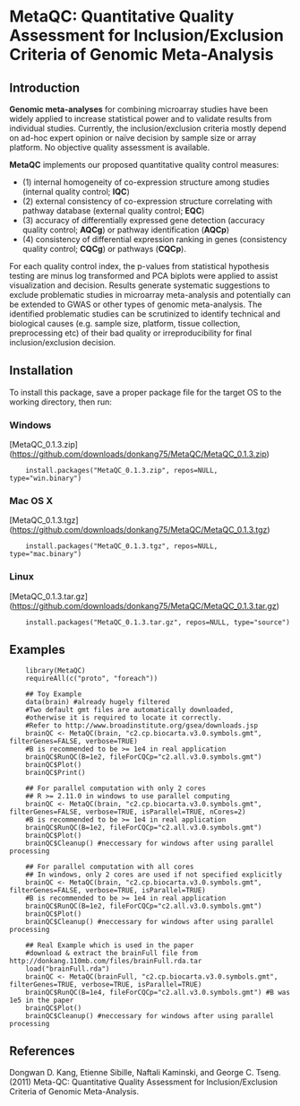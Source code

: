 MetaQC: Quantitative Quality Assessment for Inclusion/Exclusion Criteria of Genomic Meta-Analysis
============================================================================

Introduction
------------
__Genomic meta-analyses__ for combining microarray studies have been widely applied to increase statistical power and to validate results from individual studies. Currently, the inclusion/exclusion criteria mostly depend on ad-hoc expert opinion or naïve decision by sample size or array platform. No objective quality assessment is available. 

__MetaQC__ implements our proposed quantitative quality control measures: 

* (1) internal homogeneity of co-expression structure among studies (internal quality control; __IQC__)
* (2) external consistency of co-expression structure correlating with pathway database (external quality control; __EQC__)
* (3) accuracy of differentially expressed gene detection (accuracy quality control; __AQCg__) or pathway identification (__AQCp__)
* (4) consistency of differential expression ranking in genes (consistency quality control; __CQCg__) or pathways (__CQCp__). 

For each quality control index, the p-values from statistical hypothesis testing are minus log transformed and PCA biplots were applied to assist visualization and decision. Results generate systematic suggestions to exclude problematic studies in microarray meta-analysis and potentially can be extended to GWAS or other types of genomic meta-analysis. The identified problematic studies can be scrutinized to identify technical and biological causes (e.g. sample size, platform, tissue collection, preprocessing etc) of their bad quality or irreproducibility for final inclusion/exclusion decision.

Installation
--------------
To install this package, save a proper package file for the target OS to the working directory, then run:

### Windows            
[MetaQC_0.1.3.zip] (https://github.com/downloads/donkang75/MetaQC/MetaQC_0.1.3.zip)

        install.packages("MetaQC_0.1.3.zip", repos=NULL, type="win.binary")

### Mac OS X            
[MetaQC_0.1.3.tgz] (https://github.com/downloads/donkang75/MetaQC/MetaQC_0.1.3.tgz)

        install.packages("MetaQC_0.1.3.tgz", repos=NULL, type="mac.binary")

### Linux            
[MetaQC_0.1.3.tar.gz] (https://github.com/downloads/donkang75/MetaQC/MetaQC_0.1.3.tar.gz)

        install.packages("MetaQC_0.1.3.tar.gz", repos=NULL, type="source")

Examples
-------------
        library(MetaQC)
	    requireAll(c("proto", "foreach"))

	   	## Toy Example
	    data(brain) #already hugely filtered
	    #Two default gmt files are automatically downloaded, 
		#otherwise it is required to locate it correctly.
	    #Refer to http://www.broadinstitute.org/gsea/downloads.jsp
	    brainQC <- MetaQC(brain, "c2.cp.biocarta.v3.0.symbols.gmt", filterGenes=FALSE, verbose=TRUE)
		#B is recommended to be >= 1e4 in real application					
	    brainQC$RunQC(B=1e2, fileForCQCp="c2.all.v3.0.symbols.gmt") 
	    brainQC$Plot()
	    brainQC$Print()

	    ## For parallel computation with only 2 cores
		## R >= 2.11.0 in windows to use parallel computing
	    brainQC <- MetaQC(brain, "c2.cp.biocarta.v3.0.symbols.gmt", filterGenes=FALSE, verbose=TRUE, isParallel=TRUE, nCores=2)
	    #B is recommended to be >= 1e4 in real application
		brainQC$RunQC(B=1e2, fileForCQCp="c2.all.v3.0.symbols.gmt")
	    brainQC$Plot()
	    brainQC$Cleanup() #neccessary for windows after using parallel processing

	    ## For parallel computation with all cores
		## In windows, only 2 cores are used if not specified explicitly
	    brainQC <- MetaQC(brain, "c2.cp.biocarta.v3.0.symbols.gmt", filterGenes=FALSE, verbose=TRUE, isParallel=TRUE)
		#B is recommended to be >= 1e4 in real application					
	    brainQC$RunQC(B=1e2, fileForCQCp="c2.all.v3.0.symbols.gmt")
	    brainQC$Plot()
	    brainQC$Cleanup() #neccessary for windows after using parallel processing

		## Real Example which is used in the paper
		#download & extract the brainFull file from http://donkang.110mb.com/files/brainFull.rda.tar
		load("brainFull.rda")
	    brainQC <- MetaQC(brainFull, "c2.cp.biocarta.v3.0.symbols.gmt", filterGenes=TRUE, verbose=TRUE, isParallel=TRUE)
	    brainQC$RunQC(B=1e4, fileForCQCp="c2.all.v3.0.symbols.gmt") #B was 1e5 in the paper
	    brainQC$Plot()
	    brainQC$Cleanup() #neccessary for windows after using parallel processing

References
----------
Dongwan D. Kang, Etienne Sibille, Naftali Kaminski, and George C. Tseng. (2011) Meta-QC: Quantitative Quality Assessment for Inclusion/Exclusion Criteria of Genomic Meta-Analysis. 
